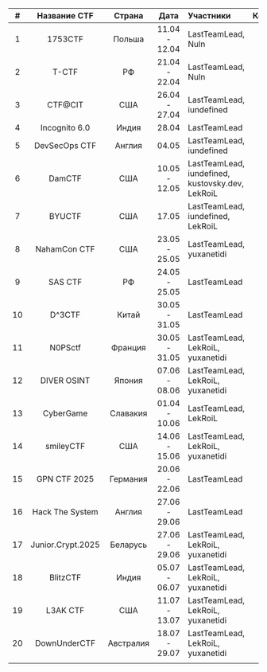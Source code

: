 
|  #  |   Название CTF    |  Страна   |     Дата      | Участники                                                 | Команд | Место |
| :-: | :---------------: | :-------: | :-----------: | :-------------------------------------------------------- | :----: | :---: |
|  1  |      1753CTF      |  Польша   | 11.04 - 12.04 | LastTeamLead,<br>Nuln                                     |  603   |  91   |
|  2  |       T-CTF       |    РФ     | 21.04 - 22.04 | LastTeamLead,<br>Nuln                                     |  4441  |  113  |
|  3  |      CTF@CIT      |    США    | 26.04 - 27.04 | LastTeamLead,<br>iundefined                               |  950   |  202  |
|  4  |   Incognito 6.0   |   Индия   |     28.04     | LastTeamLead                                              |  259   |  93   |
|  5  |   DevSecOps CTF   |  Англия   |     04.05     | LastTeamLead,<br>iundefined                               |  449   |  35   |
|  6  |      DamCTF       |    США    | 10.05 - 12.05 | LastTeamLead,<br>iundefined,<br>kustovsky.dev,<br>LekRoiL |  781   |  164  |
|  7  |      BYUCTF       |    США    |     17.05     | LastTeamLead,<br>iundefined,<br>LekRoiL                   |  1074  |  272  |
|  8  |   NahamCon CTF    |    США    | 23.05 - 25.05 | LastTeamLead,<br>yuxanetidi                               |  1709  |  597  |
|  9  |      SAS CTF      |    РФ     | 24.05 - 25.05 | LastTeamLead                                              |  212   |  125  |
| 10  |      D^3CTF       |   Китай   | 30.05 - 31.05 | LastTeamLead                                              |  641   |  341  |
| 11  |      N0PSctf      |  Франция  | 30.05 - 31.05 | LastTeamLead,<br>LekRoiL,<br>yuxanetidi                   |  1232  |  58   |
| 12  |    DIVER OSINT    |  Япония   | 07.06 - 08.06 | LastTeamLead,<br>LekRoiL,<br>yuxanetidi                   |  668   |  272  |
| 13  |     CyberGame     | Славакия  | 01.04 - 10.06 | LastTeamLead,<br>LekRoiL                                  |  1409  |  37   |
| 14  |     smileyCTF     |    США    | 14.06 - 15.06 | LastTeamLead,<br>LekRoiL,<br>yuxanetidi                   |  1090  |  182  |
| 15  |   GPN CTF 2025    | Германия  | 20.06 - 22.06 | LastTeamLead                                              |  633   |  111  |
| 16  |  Hack The System  |  Англия   | 27.06 - 29.06 | LastTeamLead                                              |  520   |  196  |
| 17  | Junior.Crypt.2025 | Беларусь  | 27.06 - 29.06 | LastTeamLead,<br>LekRoiL,<br>yuxanetidi                   |  706   |  88   |
| 18  |     BlitzCTF      |   Индия   | 05.07 - 06.07 | LastTeamLead,<br>LekRoiL,<br>yuxanetidi                   |  380   |  31   |
| 19  |     L3AK CTF      |    США    | 11.07 - 13.07 | LastTeamLead,<br>LekRoiL,<br>yuxanetidi                   |  1588  |  142  |
| 20  |   DownUnderCTF    | Австралия | 18.07 - 29.07 | LastTeamLead,<br>LekRoiL,<br>yuxanetidi                   |  1668  |  144  |
|     |                   |           |               |                                                           |        |       |
